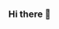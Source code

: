 ### Hi there 👋

<!--
**yAsmin241/yAsmin241** is a ✨ _special_ ✨ repository because its `README.md` (this file) appears on your GitHub profile.

My profile :

- Name: Yasmin Batrisyia binti Zahiruddin
- Pronouns: Yasmin
- Age : 19
- Date of birth : 24/1/2004
- Hometown: Shah Alam, Selangor
